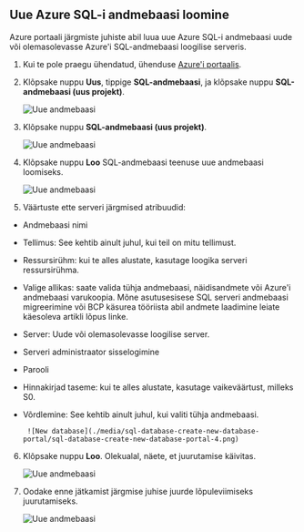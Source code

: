 
<!--
includes/sql-database-create-new-database-portal.md

Latest Freshness check:  2016-04-11 , carlrab.

As of circa 2016-04-11, the following topics might include this include:
articles/sql-database/sql-database-get-started-tutorial.md

-->
## <a name="create-a-new-azure-sql-database"></a>Uue Azure SQL-i andmebaasi loomine

Azure portaali järgmiste juhiste abil luua uue Azure SQL-i andmebaasi uude või olemasolevasse Azure'i SQL-andmebaasi loogilise serveris.

1. Kui te pole praegu ühendatud, ühenduse [Azure'i portaalis](http://portal.azure.com).
2. Klõpsake nuppu **Uus**, tippige **SQL-andmebaasi**, ja klõpsake nuppu **SQL-andmebaasi (uus projekt)**.

     ![Uue andmebaasi](./media/sql-database-create-new-database-portal/sql-database-create-new-database-portal-1.png)

3. Klõpsake nuppu **SQL-andmebaasi (uus projekt)**.

     ![Uue andmebaasi](./media/sql-database-create-new-database-portal/sql-database-create-new-database-portal-2.png)

4. Klõpsake nuppu **Loo** SQL-andmebaasi teenuse uue andmebaasi loomiseks.

     ![Uue andmebaasi](./media/sql-database-create-new-database-portal/sql-database-create-new-database-portal-3.png)

5. Väärtuste ette serveri järgmised atribuudid:

 - Andmebaasi nimi
 - Tellimus: See kehtib ainult juhul, kui teil on mitu tellimust.
 - Ressursirühm: kui te alles alustate, kasutage loogika serveri ressursirühma.
 - Valige allikas: saate valida tühja andmebaasi, näidisandmete või Azure'i andmebaasi varukoopia. Mõne asutusesisese SQL serveri andmebaasi migreerimine või BCP käsurea tööriista abil andmete laadimine leiate käesoleva artikli lõpus linke.
 - Server: Uude või olemasolevasse loogilise server.
 - Serveri administraator sisselogimine
 - Parooli
 - Hinnakirjad taseme: kui te alles alustate, kasutage vaikeväärtust, milleks S0.
 - Võrdlemine: See kehtib ainult juhul, kui valiti tühja andmebaasi.

        ![New database](./media/sql-database-create-new-database-portal/sql-database-create-new-database-portal-4.png)

6.  Klõpsake nuppu **Loo**. Olekualal, näete, et juurutamise käivitas.

     ![Uue andmebaasi](./media/sql-database-create-new-database-portal/sql-database-create-new-database-portal-5.png)

7. Oodake enne jätkamist järgmise juhise juurde lõpuleviimiseks juurutamiseks.

     ![Uue andmebaasi](./media/sql-database-create-new-database-portal/sql-database-create-new-database-portal-6.png)
